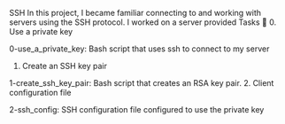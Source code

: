 SSH
In this project, I became familiar connecting to and working with servers using the SSH protocol. I worked on a server provided 
Tasks 📃
0. Use a private key

0-use_a_private_key: Bash script that uses ssh to connect to my server
1. Create an SSH key pair

1-create_ssh_key_pair: Bash script that creates an RSA key pair.
2. Client configuration file

2-ssh_config: SSH configuration file configured to use the private key